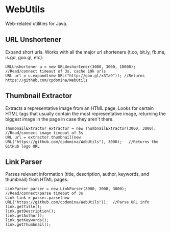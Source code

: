 WebUtils
=========

Web-related utilities for Java.

URL Unshortener
---------------

Expand short urls. Works with all the major url shorteners (t.co, bit.ly, fb.me, is.gd, goo.gl, etc).

	URLUnshortener u = new URLUnshortener(3000, 3000, 10000);	//Read/connect timeout of 3s, cache 10k urls
	URL url = u.expand(new URL("http://goo.gl/x3Ta9"));	//Returns https://github.com/cpdomina/WebUtils


Thumbnail Extractor
-------------------

Extracts a representative image from an HTML page. Looks for certain HTML tags that usually contain the most representative image, returning the biggest image in the page in case they aren't there.

	ThumbnailExtractor extractor = new ThumbnailExtractor(3000, 3000);	 //Read/connect image timeout of 3s
	URL url = extractor.thumbnail(new URL("https://github.com/cpdomina/WebUtils"), 3000);	//Returns the GitHub logo URL
	
	
Link Parser
----------
Parses relevant information (title, description, author, keywords, and thumbnail) from HTML pages.

	LinkParser parser = new LinkParser(3000, 3000, 3000);	//Read/connect/parse timeout of 3s
	Link link = parser.parse(new URL("https://github.com/cpdomina/WebUtils"));	//Parse URL info
	link.getTitle();
	link.getDescription();
	link.getAuthor();
	link.getKeywords();
	link.getThumbnail();